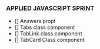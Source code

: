 ### APPLIED JAVASCRIPT SPRINT

- [] Answers propt
- [] Tabs class component
- [] TabLink class component
- [] TabCard Class component